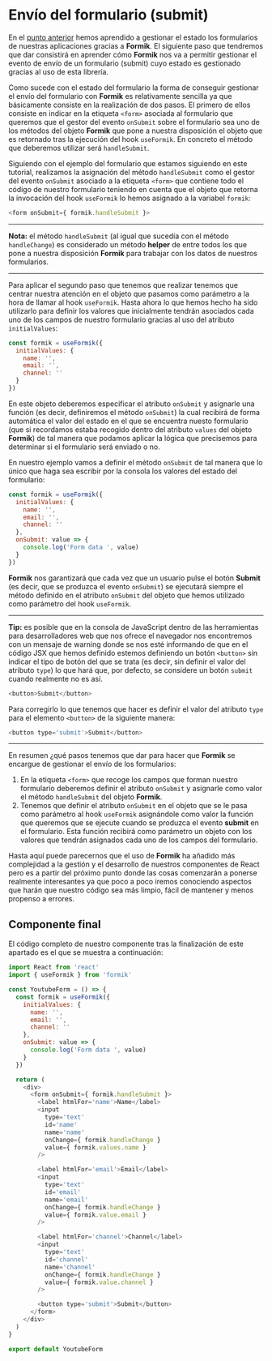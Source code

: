 # Envío del formulario (submit)

En el [punto anterior](https://github.com/DevJoseManuel/js-tutorials/blob/master/react/formik/04_Managing_Form_State.md) hemos aprendido a gestionar el estado los formularios de nuestras aplicaciones gracias a **Formik**. El siguiente paso que tendremos que dar consistirá en aprender cómo **Formik** nos va a permitir gestionar el evento de envío de un formulario (submit) cuyo estado es gestionado gracias al uso de esta librería.

Como sucede con el estado del formulario la forma de conseguir gestionar el envío del formulario con **Formik** es relativamente sencilla ya que básicamente consiste en la realización de dos pasos. El primero de ellos consiste en indicar en la etiqueta `<form>` asociada al formulario que queremos que el gestor del evento `onSubmit` sobre el formulario sea uno de los métodos del objeto **Formik** que pone a nuestra disposición el objeto que es retornado tras la ejecución del hook `useFormik`. En concreto el método que deberemos utilizar será `handleSubmit`.

Siguiendo con el ejemplo del formulario que estamos siguiendo en este tutorial, realizamos la asignación del método `handleSubmit` como el gestor del evento `onSubmit` asociado a la etiqueta `<form>` que contiene todo el código de nuestro formulario teniendo en cuenta que el objeto que retorna la invocación del hook `useFormik` lo hemos asignado a la variabel `formik`:

```javascript
<form onSubmit={ formik.handleSubmit }>
```

---
**Nota:** el método `handleSubmit` (al igual que sucedía con el método `handleChange`) es considerado un método **helper** de entre todos los que pone a nuestra disposición **Formik** para trabajar con los datos de nuestros formularios.

---

Para aplicar el segundo paso que tenemos que realizar tenemos que centrar nuestra atención en el objeto que pasamos como parámetro a la hora de llamar al hook `useFormik`. Hasta ahora lo que hemos hecho ha sido utilizarlo para definir los valores que inicialmente tendrán asociados cada uno de los campos de nuestro formulario gracias al uso del atributo `initialValues`:

```javascript
const formik = useFormik({
  initialValues: {
    name: '',
    email: '',
    channel: ''
  }
})
```

En este objeto deberemos especificar el atributo `onSubmit` y asignarle una función (es decir, definiremos el método `onSubmit`) la cual recibirá de forma automática el valor del estado en el que se encuentra nuesto formulario (que si recordamos estaba recogido dentro del atributo `values` del objeto **Formik**) de tal manera que podamos aplicar la lógica que precisemos para determinar si el formulario será enviado o no. 

En nuestro ejemplo vamos a definir el método `onSubmit` de tal manera que lo único que haga sea escribir por la consola los valores del estado del formulario:

```javascript
const formik = useFormik({
  initialValues: {
    name: '',
    email: '',
    channel: ''
  },
  onSubmit: value => {
    console.log('Form data ', value)
  }
})
```

**Formik** nos garantizará que cada vez que un usuario pulse el botón **Submit** (es decir, que se produzca el evento `onSubmit`) se ejecutará siempre el método definido en el atributo `onSubmit` del objeto que hemos utilizado como parámetro del hook `useFormik`.

---
**Tip:** es posible que en la consola de JavaScript dentro de las herramientas para desarrolladores web que nos ofrece el navegador nos encontremos con un mensaje de warning donde se nos esté informando de que en el código JSX que hemos definido estemos definiendo un botón `<button>` sin indicar el tipo de botón del que se trata (es decir, sin definir el valor del atributo `type`) lo que hará que, por defecto, se considere un botón `submit` cuando realmente no es así.

```javascript
<button>Submit</button>
```

Para corregirlo lo que tenemos que hacer es definir el valor del atributo `type` para el elemento `<button>` de la siguiente manera:

```javascript
<button type='submit'>Submit</button>
```
---

En resumen ¿qué pasos tenemos que dar para hacer que **Formik** se encargue de gestionar el envío de los formularios:

1. En la etiqueta `<form>` que recoge los campos que forman nuestro formulario deberemos definir el atributo `onSubmit` y asignarle como valor el método `handleSubmit` del objeto **Formik**.
2. Tenemos que definir el atributo `onSubmit` en el objeto que se le pasa como parámetro al hook `useFormik` asignándole como valor la función que queremos que se ejecute cuando se produzca el evento **submit** en el formulario. Esta función recibirá como parámetro un objeto con los valores que tendrán asignados cada uno de los campos del formulario.

Hasta aquí puede parecernos que el uso de **Formik** ha añadido más complejidad a la gestión y el desarrollo de nuestros componentes de React pero es a partir del próximo punto donde las cosas comenzarán a ponerse realmente interesantes ya que poco a poco iremos conociendo aspectos que harán que nuestro código sea más limpio, fácil de mantener y menos propenso a errores.

## Componente final

El código completo de nuestro componente tras la finalización de este apartado es el que se muestra a continuación:

```javascript
import React from 'react'
import { useFormik } from 'formik'

const YoutubeForm = () => {
  const formik = useFormik({
    initialValues: {
      name: '',
      email: '',
      channel: ''
    },
    onSubmit: value => {
      console.log('Form data ', value)
    }
  })

  return (
    <div>
      <form onSubmit={ formik.handleSubmit }>
        <label htmlFor='name'>Name</label>
        <input
          type='text'
          id='name'
          name='name'
          onChange={ formik.handleChange }
          value={ formik.values.name }
        />

        <label htmlFor='email'>Email</label>
        <input
          type='text'
          id='email'
          name='email'
          onChange={ formik.handleChange }
          value={ formik.value.email }
        />

        <label htmlFor='channel'>Channel</label>
        <input
          type='text'
          id='channel'
          name='channel'
          onChange={ formik.handleChange }
          value={ formik.value.channel }
        />

        <button type='submit'>Submit</button>
      </form>
    </div>
  )
}

export default YoutubeForm
```
